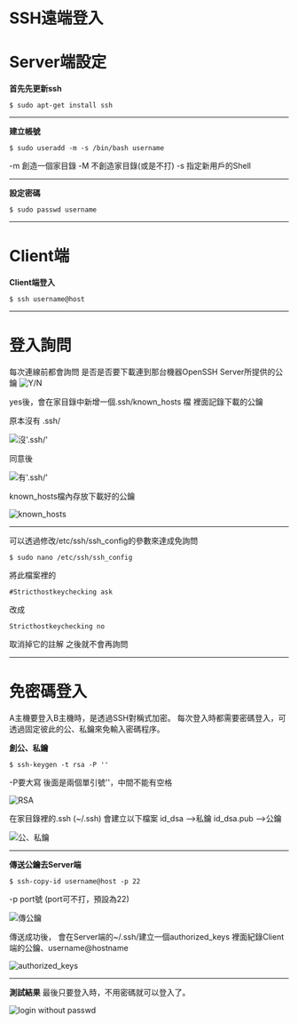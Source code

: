 # **SSH遠端登入**
# Server端設定

**首先先更新ssh**
```
$ sudo apt-get install ssh
```

---
**建立帳號**
```
$ sudo useradd -m -s /bin/bash username
```
-m 創造一個家目錄
-M 不創造家目錄(或是不打)
-s 指定新用戶的Shell

---
**設定密碼**
```
$ sudo passwd username
```

---
# Client端
**Client端登入**
```
$ ssh username@host
```

---
# 登入詢問
每次連線前都會詢問
是否是否要下載連到那台機器OpenSSH Server所提供的公鑰
![Y/N](https://i.imgur.com/BESqxkZ.png)


yes後，會在家目錄中新增一個.ssh/known_hosts 檔
裡面記錄下載的公鑰

原本沒有 .ssh/

![沒'.ssh/'](https://i.imgur.com/3tYg17R.png)

同意後

![有'.ssh/'](https://i.imgur.com/VnhFyEg.png)

known_hosts檔內存放下載好的公鑰

![known_hosts](https://i.imgur.com/ga7QFdT.png)


---

可以透過修改/etc/ssh/ssh_config的參數來達成免詢問
```
$ sudo nano /etc/ssh/ssh_config
```
將此檔案裡的
```
#Stricthostkeychecking ask
```
改成
```
Stricthostkeychecking no
```
取消掉它的註解
之後就不會再詢問



---

# 免密碼登入
A主機要登入B主機時，是透過SSH對稱式加密。
每次登入時都需要密碼登入，可透過固定彼此的公、私鑰來免輸入密碼程序。

**創公、私鑰**
```
$ ssh-keygen -t rsa -P ''
```
-P要大寫
後面是兩個單引號''，中間不能有空格

![RSA](https://i.imgur.com/hlwKb3U.png)


在家目錄裡的.ssh (~/.ssh)
會建立以下檔案
id_dsa        -->私鑰
id_dsa.pub    -->公鑰

![公、私鑰](https://i.imgur.com/Lob5j3s.png)


---
**傳送公鑰去Server端**
```
$ ssh-copy-id username@host -p 22
```
-p    port號
(port可不打，預設為22)

![傳公鑰](https://i.imgur.com/xVrgmP7.png)


傳送成功後，
會在Server端的~/.ssh/建立一個authorized_keys
裡面紀錄Client端的公鑰、username@hostname

![authorized_keys](https://i.imgur.com/jSVC0yI.png)



---
**測試結果**
最後只要登入時，不用密碼就可以登入了。

![login without passwd](https://i.imgur.com/vbEjnLU.png)
